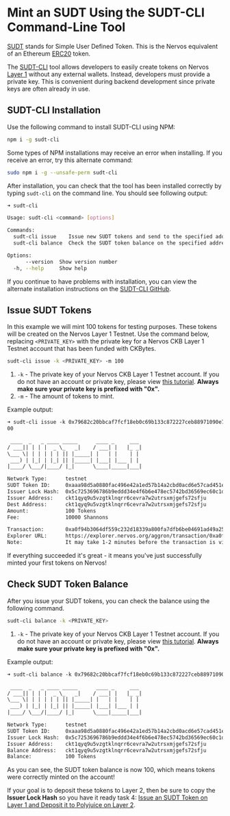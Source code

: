 # Mint an SUDT Using the SUDT-CLI Command-Line Tool

[SUDT](https://github.com/Kuzirashi/gw-gitcoin-instruction/tree/master/src/conceptual-explainers/standards.md#sudt) stands for Simple User Defined Token. This is the Nervos equivalent of an Ethereum [ERC20](https://github.com/Kuzirashi/gw-gitcoin-instruction/tree/master/src/conceptual-explainers/standards.md#erc20) token.

The [SUDT-CLI](https://github.com/Kuzirashi/gw-gitcoin-instruction/tree/master/src/conceptual-explainers/tooling.md#sudt-cli) tool allows developers to easily create tokens on Nervos [Layer 1](https://github.com/Kuzirashi/gw-gitcoin-instruction/tree/master/src/conceptual-explainers/structure.md#layer-1--layer-2) without any external wallets. Instead, developers must provide a private key. This is convenient during backend development since private keys are often already in use.

## SUDT-CLI Installation

Use the following command to install SUDT-CLI using NPM:

```sh
npm i -g sudt-cli
```

Some types of NPM installations may receive an error when installing. If you receive an error, try this alternate command:

```sh
sudo npm i -g --unsafe-perm sudt-cli
```

After installation, you can check that the tool has been installed correctly by typing `sudt-cli` on the command line. You should see following output:

```sh
➜ sudt-cli

Usage: sudt-cli <command> [options]

Commands:
  sudt-cli issue    Issue new SUDT tokens and send to the specified address.
  sudt-cli balance  Check the SUDT token balance on the specified address.

Options:
      --version  Show version number                                   [boolean]
  -h, --help     Show help                                             [boolean]
```

If you continue to have problems with installation, you can view the alternate installation instructions on the [SUDT-CLI GitHub](https://github.com/jordanmack/sudt-cli).

## Issue SUDT Tokens

In this example we will mint 100 tokens for testing purposes. These tokens will be created on the Nervos Layer 1 Testnet. Use the command below, replacing `<PRIVATE_KEY>` with the private key for a Nervos CKB Layer 1 Testnet account that has been funded with CKBytes.

```sh
sudt-cli issue -k <PRIVATE_KEY> -m 100
```

1. `-k` - The private key of your Nervos CKB Layer 1 Testnet account. If you do not have an account or private key, please view [this tutorial](1.setup.account.in.ckb.cli.md). **Always make sure your private key is prefixed with "0x".**
2. `-m` - The amount of tokens to mint.

Example output:

```txt
➜ sudt-cli issue -k 0x79682c20bbcaf7fcf18eb0c69b133c872227ceb88971090e7f2242c80cd54d18 -m 1
00

 ____  _   _ ____ _____      ____ _     ___
/ ___|| | | |  _ \_   _|    / ___| |   |_ _|
\___ \| | | | | | || |_____| |   | |    | |
 ___) | |_| | |_| || |_____| |___| |___ | |
|____/ \___/|____/ |_|      \____|_____|___|

Network Type:      testnet
SUDT Token ID:     0xaaa98d5a0880fac496e42a1ed57b14a2cbd0acd6e57cad451e99c1f391fc62bc
Issuer Lock Hash:  0x5c7253696786b9eddd34e4f6b6e478ec5742bd36569ec60c1d0487480ba4f9e3 (AKA SUDT Type Args)
Issuer Address:    ckt1qyq9u5vzgtklnqrr6cevra7w2utrsxmjgefs72sfju
Dest Address:      ckt1qyq9u5vzgtklnqrr6cevra7w2utrsxmjgefs72sfju
Amount:            100 Tokens
Fee:               10000 Shannons

Transaction:       0xa0f94b3064df559c232d18339a800fa7dfb6be04691ad49a25fd1c0367ed19ce
Explorer URL:      https://explorer.nervos.org/aggron/transaction/0xa0f94b3064df559c232d18339a800fa7dfb6be04691ad49a25fd1c0367ed19ce
Note:              It may take 1-2 minutes before the transaction is visible on the Explorer.
```

If everything succeeded it's great - it means you've just successfully minted your first tokens on Nervos!

## Check SUDT Token Balance

After you issue your SUDT tokens, you can check the balance using the following command.

```sh
sudt-cli balance -k <PRIVATE_KEY>
```

1. `-k` - The private key of your Nervos CKB Layer 1 Testnet account. If you do not have an account or private key, please view [this tutorial](1.setup.account.in.ckb.cli.md). **Always make sure your private key is prefixed with "0x".**

Example output:

```txt
➜ sudt-cli balance -k 0x79682c20bbcaf7fcf18eb0c69b133c872227ceb88971090e7f2242c80cd54d18

 ____  _   _ ____ _____      ____ _     ___
/ ___|| | | |  _ \_   _|    / ___| |   |_ _|
\___ \| | | | | | || |_____| |   | |    | |
 ___) | |_| | |_| || |_____| |___| |___ | |
|____/ \___/|____/ |_|      \____|_____|___|

Network Type:      testnet
SUDT Token ID:     0xaaa98d5a0880fac496e42a1ed57b14a2cbd0acd6e57cad451e99c1f391fc62bc
Issuer Lock Hash:  0x5c7253696786b9eddd34e4f6b6e478ec5742bd36569ec60c1d0487480ba4f9e3 (AKA SUDT Type Args)
Issuer Address:    ckt1qyq9u5vzgtklnqrr6cevra7w2utrsxmjgefs72sfju
Balance Address:   ckt1qyq9u5vzgtklnqrr6cevra7w2utrsxmjgefs72sfju
Balance:           100 Tokens
```

As you can see, the SUDT token balance is now 100, which means tokens were correctly minted on the account!

If your goal is to deposit these tokens to Layer 2, then be sure to copy the **Issuer Lock Hash** so you have it ready task 4: [Issue an SUDT Token on Layer 1 and Deposit it to Polyjuice on Layer 2](https://github.com/Kuzirashi/gw-gitcoin-instruction/blob/master/src/tasks/4.issue.sudt.deposit.md).
